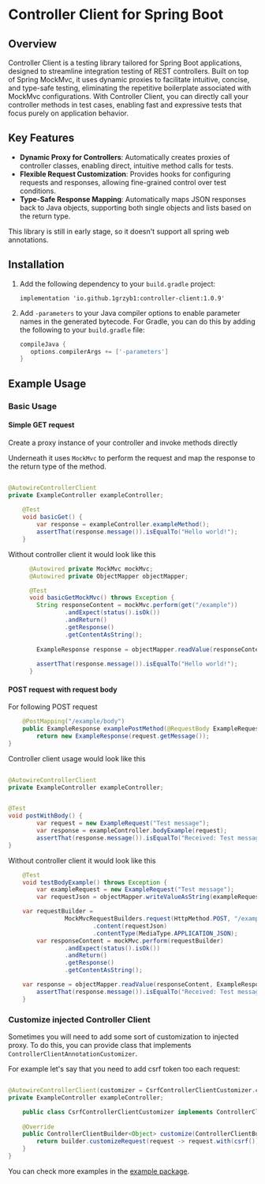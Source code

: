 # Controller Client for Spring Boot

## Overview

Controller Client is a testing library tailored for Spring Boot applications, designed to streamline integration testing
of REST controllers. Built on top of Spring MockMvc, it uses dynamic proxies to facilitate intuitive, concise, and
type-safe testing, eliminating the repetitive boilerplate associated with MockMvc configurations. With Controller
Client, you can directly call your controller methods in test cases, enabling fast and expressive tests that focus
purely on application behavior.

## Key Features

- **Dynamic Proxy for Controllers**: Automatically creates proxies of controller classes, enabling direct, intuitive
  method calls for tests.
- **Flexible Request Customization**: Provides hooks for configuring requests and responses, allowing fine-grained
  control over test conditions.
- **Type-Safe Response Mapping**: Automatically maps JSON responses back to Java objects, supporting both single objects
  and lists based on the return type.

This library is still in early stage, so it doesn't support all spring web annotations.

## Installation

1. Add the following dependency to your `build.gradle` project:
    ```
    implementation 'io.github.1grzyb1:controller-client:1.0.9'
    ```
2. Add `-parameters` to your Java compiler options to enable parameter names in the generated bytecode.
   For Gradle, you can do this by adding the following to your `build.gradle` file:
   ```groovy
   compileJava {
      options.compilerArgs += ['-parameters']
   }
    ```

## Example Usage

### Basic Usage

#### Simple GET request

Create a proxy instance of your controller and invoke methods directly

Underneath it uses `MockMvc` to perform the request and map the response to the return type of the method.

```java

@AutowireControllerClient
private ExampleController exampleController;
    
    @Test
    void basicGet() {
        var response = exampleController.exampleMethod();
        assertThat(response.message()).isEqualTo("Hello world!");
    }
```

Without controller client it would look like this

```java
      @Autowired private MockMvc mockMvc;
      @Autowired private ObjectMapper objectMapper;

      @Test
      void basicGetMockMvc() throws Exception {
        String responseContent = mockMvc.perform(get("/example"))
                .andExpect(status().isOk())
                .andReturn()
                .getResponse()
                .getContentAsString();
    
        ExampleResponse response = objectMapper.readValue(responseContent, ExampleResponse.class);
    
        assertThat(response.message()).isEqualTo("Hello world!");
      }
```

#### POST request with request body

For following POST request

```java
    @PostMapping("/example/body")
    public ExampleResponse examplePostMethod(@RequestBody ExampleRequest request) {
        return new ExampleResponse(request.getMessage());
}
```

Controller client usage would look like this

```java

@AutowireControllerClient
private ExampleController exampleController;


@Test
void postWithBody() {
        var request = new ExampleRequest("Test message");
        var response = exampleController.bodyExample(request);
        assertThat(response.message()).isEqualTo("Received: Test message");
}
```

Without controller client it would look like this

```java
    @Test
    void testBodyExample() throws Exception {
        var exampleRequest = new ExampleRequest("Test message");
        var requestJson = objectMapper.writeValueAsString(exampleRequest);

    var requestBuilder =
                MockMvcRequestBuilders.request(HttpMethod.POST, "/example/body")
                        .content(requestJson)
                        .contentType(MediaType.APPLICATION_JSON);
        var responseContent = mockMvc.perform(requestBuilder)
                .andExpect(status().isOk())
                .andReturn()
                .getResponse()
                .getContentAsString();

    var response = objectMapper.readValue(responseContent, ExampleResponse.class);
        assertThat(response.message()).isEqualTo("Received: Test message");
    }

```

### Customize injected Controller Client

Sometimes you will need to add some sort of customization to injected proxy.
To do this, you can provide class that implements `ControllerClientAnnotationCustomizer`.

For example let's say that you need to add csrf token too each request:

```java

@AutowireControllerClient(customizer = CsrfControllerClientCustomizer.class)
private ExampleController exampleController;
```

```java
    public class CsrfControllerClientCustomizer implements ControllerClientAnnotationCustomizer {
    
    @Override
    public ControllerClientBuilder<Object> customize(ControllerClientBuilder<Object> builder) {
        return builder.customizeRequest(request -> request.with(csrf()));
    }
}
```

You can check more examples in the [example package](example/src/test/java/ovh/snet/grzybek/controller/client/example).